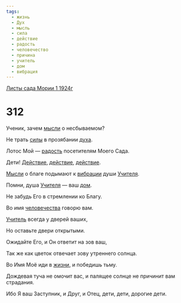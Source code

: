 ```yaml
---
tags:
  - жизнь
  - Дух
  - мысль
  - сила
  - действие
  - радость
  - человечество
  - причина
  - учитель
  - дом
  - вибрация
---
```


[Листы сада Мории 1 1924г](/agni/1924)

# 312
Ученик, зачем [мысли](/tag/#мысль) о несбываемом?   

Не трать [силы](/tag/#сила) в прозябании [духа](/tag/#Дух).   

Лотос Мой — [радость](/tag/#радость) посетителям Моего Сада.   

Дети! [Действие](/tag/#[действие](/tag/#действие)), [действие](/tag/#действие), [действие](/tag/#действие).   

[Мысли](/tag/#мысль) о благе подымают к [вибрации](/tag/#вибрация) души [Учителя](/tag/#учитель).   

Помни, душа [Учителя](/tag/#учитель) — ваш [дом](/tag/#дом).   

Не забудь Его в стремлении ко Благу.   

Во имя [человечества](/tag/#человечество) говорю вам.   

[Учитель](/tag/#учитель) всегда у дверей ваших,   

Но оставьте двери открытыми.   

Ожидайте Его, и Он ответит на зов ваш,   

Так же как цветок отвечает зову утреннего солнца.   

Во Имя Моё иди в [жизни](/tag/#жизнь), и победишь тьму.   

Дождевая туча не омочит вас, и палящее солнце не причинит вам страдания.   

Ибо Я ваш Заступник, и Друг, и Отец, дети, дети, дорогие дети.   

